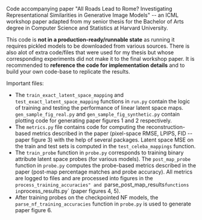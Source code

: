 Code accompanying paper "All Roads Lead to Rome? Investigating Representational Similarities in Generative Image Models" -- an ICML workshop paper adapted from my senior thesis for the Bachelor of Arts degree in Computer Science and Statistics at Harvard University.

This code is **not in a production-ready/runnable state** as running it requires pickled models to be downloaded from various sources. There is also alot of extra code/files that were used for my thesis but whose corresponding experiments did not make it to the final workshop paper. It is recommended to **reference the code for implementation details** and to build your own code-base to replicate the results.

Important files:
* The `train_exact_latent_space_mapping` and `test_exact_latent_space_mapping` functions in `run.py` contain the logic of training and testing the performance of linear latent space maps. `gen_sample_fig_real.py` and `gen_sample_fig_synthetic.py` contain plotting code for generating paper figures 1 and 2 respectively.
* The `metrics.py` file contains code for computing the reconstruction-based metrics described in the paper (pixel-space RMSE, LPIPS, FID -- paper figure 3) with the help of several packages. Latent space MSE on the train and test sets is computed in the `test_celeba_mappings` function. 
* The `train_probe` function in `probe.py` corresponds to training binary attribute latent space probes (for various models). The `post_map_probe` function in `probe.py` computes the probe-based metrics described in the paper (post-map percentage matches and probe accuracy). All metrics are logged to files and are processed into figures in the `process_training_accuracies" and `parse_post_map_results` functions in `process_results.py` (paper figures 4, 5).
* After training probes on the checkpointed NF models, the `parse_nf_training_accuracies` function in `probe.py` is used to generate paper figure 6.
